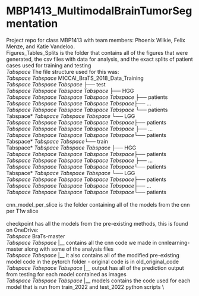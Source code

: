 # MBP1413_MultimodalBrainTumorSegmentation
Project repo for class MBP1413 with team members: Phoenix Wilkie, Felix Menze, and Katie Vandeloo.
 \
Figures_Tables_Splits is the folder that contains all of the figures that were generated, the csv files with data for analysis, and the exact splits of patient cases used for training and testing \
*Tabspace* The file structure used for this was: \
*Tabspace* *Tabspace*  MICCAI_BraTS_2018_Data_Training \
*Tabspace* *Tabspace* *Tabspace*  ├── test \
*Tabspace* *Tabspace* *Tabspace* *Tabspace*  ├── HGG \
*Tabspace* *Tabspace* *Tabspace* *Tabspace* *Tabspace* ├── patients \
*Tabspace* *Tabspace* *Tabspace* *Tabspace* *Tabspace*├── ... \
*Tabspace* *Tabspace* *Tabspace* *Tabspace* *Tabspace* └── patients \
Tabspace* *Tabspace* *Tabspace* *Tabspace*  └── LGG \
*Tabspace* *Tabspace* *Tabspace* *Tabspace* *Tabspace*├── patients \
*Tabspace* *Tabspace* *Tabspace* *Tabspace* *Tabspace* ├── ... \
*Tabspace* *Tabspace* *Tabspace* *Tabspace* *Tabspace*└── patients \
Tabspace* *Tabspace* *Tabspace*└── train \
Tabspace* *Tabspace* *Tabspace* *Tabspace*  ├── HGG \
*Tabspace* *Tabspace* *Tabspace* *Tabspace* *Tabspace*├── patients \
*Tabspace* *Tabspace* *Tabspace* *Tabspace* *Tabspace* ├── ... \
*Tabspace* *Tabspace* *Tabspace* *Tabspace* *Tabspace*└── patients \
Tabspace* *Tabspace* *Tabspace* *Tabspace*  └── LGG \
*Tabspace* *Tabspace* *Tabspace* *Tabspace* *Tabspace*├── patients \
*Tabspace* *Tabspace* *Tabspace* *Tabspace* *Tabspace*├── ... \
*Tabspace* *Tabspace* *Tabspace* *Tabspace* *Tabspace*└── patients \
 \
cnn_model_per_slice is the folder containing all of the models from the cnn per T1w slice \
 \
checkpoint has all the models from the pre-existing methods, this is found on OneDrive: \
*Tabspace*  BraTs-master \
*Tabspace* *Tabspace* |__ contains all the cnn code we made in cnnlearning-master along with some of the analysis files \
*Tabspace* *Tabspace* |__ it also contains all of the modified pre-existing model code in the pytorch folder - original code is in old_original_code \
*Tabspace* *Tabspace* *Tabspace*  |__ output has all of the prediction output from testing for each model contained as images \
*Tabspace* *Tabspace* *Tabspace*  |__ models contains the code used for each model that is run from train_2022 and test_2022 python scripts \
